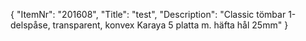 {
  "ItemNr": "201608",
  "Title": "test",
  "Description": "Classic tömbar 1-delspåse, transparent, konvex Karaya 5 platta m. häfta hål 25mm"
}